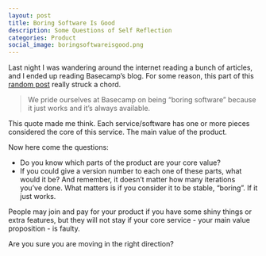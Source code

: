 ```yaml
---
layout: post
title: Boring Software Is Good
description: Some Questions of Self Reflection
categories: Product
social_image: boringsoftwareisgood.png
---
```


Last night I was wandering around the internet reading a bunch of articles, and I ended up reading Basecamp’s blog. For some reason, this part of this [random post](https://m.signalvnoise.com/postmortem-on-the-read-only-outage-of-basecamp-on-november-9th-2018/) really struck a chord.

> We pride ourselves at Basecamp on being “boring software” because it just works and it’s always available.

This quote made me think. Each service/software has one or more pieces considered the core of this service. The main value of the product.

Now here come the questions:

* Do you know which parts of the product are your core value?
* If you could give a version number to each one of these parts, what would it be? And remember, it doesn’t matter how many iterations you’ve done. What matters is if you consider it to be stable, “boring”. If it just works.

People may join and pay for your product if you have some shiny things or extra features, but they will not stay if your core service - your main value proposition - is faulty.

Are you sure you are moving in the right direction?
